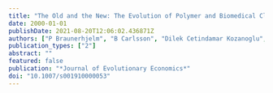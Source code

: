 ```yaml
---
title: "The Old and the New: The Evolution of Polymer and Biomedical Clusters in Ohio and Sweden"
date: 2000-01-01
publishDate: 2021-08-20T12:06:02.436871Z
authors: ["P Braunerhjelm", "B Carlsson", "Dilek Cetindamar Kozanoglu", "D Johansson"]
publication_types: ["2"]
abstract: ""
featured: false
publication: "*Journal of Evolutionary Economics*"
doi: "10.1007/s001910000053"
---
```


